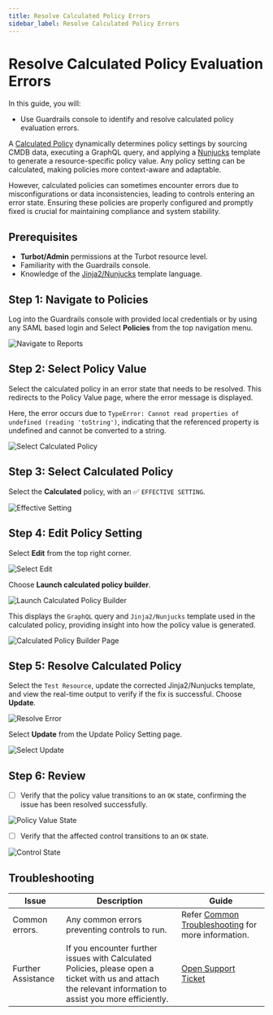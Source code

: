 ```yaml
---
title: Resolve Calculated Policy Errors
sidebar_label: Resolve Calculated Policy Errors
---
```


# Resolve Calculated Policy Evaluation Errors

In this guide, you will:
- Use Guardrails console to identify and resolve calculated policy evaluation errors.

A [Calculated Policy](/guardrails/docs/reference/glossary#calculated-policy) dynamically determines policy settings by sourcing CMDB data, executing a GraphQL query, and applying a [Nunjucks](/guardrails/docs/guides/using-guardrails/nunjucks) template to generate a resource-specific policy value. Any policy setting can be calculated, making policies more context-aware and adaptable.

However, calculated policies can sometimes encounter errors due to misconfigurations or data inconsistencies, leading to controls entering an error state. Ensuring these policies are properly configured and promptly fixed is crucial for maintaining compliance and system stability.

## Prerequisites

- **Turbot/Admin** permissions at the Turbot resource level.
- Familiarity with the Guardrails console.
- Knowledge of the [Jinja2/Nunjucks](https://jinja.palletsprojects.com/en/stable/templates/) template language.

## Step 1: Navigate to Policies

Log into the Guardrails console with provided local credentials or by using any SAML based login and Select **Policies** from the top navigation menu.

![Navigate to Reports](/images/docs/guardrails/guides/using-guardrails/troubleshooting/fix-calc-policy-evaluation-errors/guardrails-select-policies.png)

## Step 2: Select Policy Value

Select the calculated policy in an error state that needs to be resolved. This redirects to the Policy Value page, where the error message is displayed.

Here, the error occurs due to `TypeError: Cannot read properties of undefined (reading 'toString')`, indicating that the referenced property is undefined and cannot be converted to a string.

![Select Calculated Policy](/images/docs/guardrails/guides/using-guardrails/troubleshooting/fix-calc-policy-evaluation-errors/guardrails-select-calc-policy-in-error.png)

## Step 3: Select Calculated Policy

Select the **Calculated** policy, with an ✅ `EFFECTIVE SETTING`.

![Effective Setting](/images/docs/guardrails/guides/using-guardrails/troubleshooting/fix-calc-policy-evaluation-errors/guardrails-select-effective-calc-policy.png)

## Step 4: Edit Policy Setting

Select **Edit** from the top right corner.

![Select Edit](/images/docs/guardrails/guides/using-guardrails/troubleshooting/fix-calc-policy-evaluation-errors/guardrails-select-edit.png)

Choose **Launch calculated policy builder**.

![Launch Calculated Policy Builder](/images/docs/guardrails/guides/using-guardrails/troubleshooting/fix-calc-policy-evaluation-errors/guardrails-launch-policy-builder.png)

This displays the `GraphQL` query and `Jinja2/Nunjucks` template used in the calculated policy, providing insight into how the policy value is generated.

![Calculated Policy Builder Page](/images/docs/guardrails/guides/using-guardrails/troubleshooting/fix-calc-policy-evaluation-errors/calc-policy-builder-page.png)

## Step 5: Resolve Calculated Policy

Select the `Test Resource`, update the corrected Jinja2/Nunjucks template, and view the real-time output to verify if the fix is successful. Choose **Update**.

![Resolve Error](/images/docs/guardrails/guides/using-guardrails/troubleshooting/fix-calc-policy-evaluation-errors/guardrails-resolve-cal-policy.png)

Select **Update** from the Update Policy Setting page.

![Select Update](/images/docs/guardrails/guides/using-guardrails/troubleshooting/fix-calc-policy-evaluation-errors/guardrails-update-policy.png)

## Step 6: Review

- [ ] Verify that the policy value transitions to an `OK` state, confirming the issue has been resolved successfully.

![Policy Value State](/images/docs/guardrails/guides/using-guardrails/troubleshooting/fix-calc-policy-evaluation-errors/guardrails-policy-value-ok.png)

- [ ] Verify that the affected control transitions to an `OK` state.

![Control State](/images/docs/guardrails/guides/using-guardrails/troubleshooting/fix-calc-policy-evaluation-errors/guardrails-control-ok-state.png)

## Troubleshooting

| Issue                                      | Description                                                                                                                                                                                                 | Guide                                |
|----------------------------------------------|-------------------------------------------------------------------------------------------------------------------------------------------------------------------------------------------------------------------|-----------------------------------------------------|
| Common errors.                     | Any common errors preventing controls to run.   |Refer [Common Troubleshooting](/guardrails/docs/guides/troubleshooting) for more information.
| Further Assistance                       | If you encounter further issues with Calculated Policies, please open a ticket with us and attach the relevant information to assist you more efficiently.                                                 | [Open Support Ticket](https://support.turbot.com)   |
